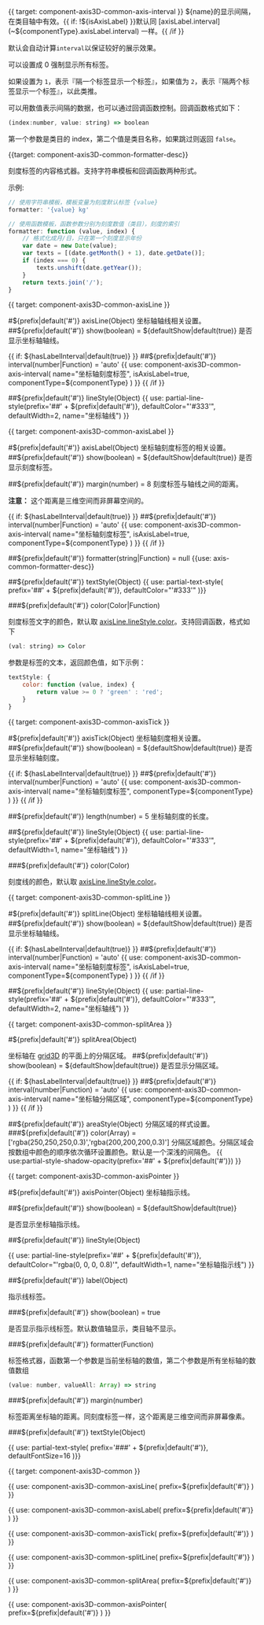 {{ target: component-axis3D-common-axis-interval }}
${name}的显示间隔，在类目轴中有效。{{ if: !${isAxisLabel} }}默认同 [axisLabel.interval](~${componentType}.axisLabel.interval) 一样。{{ /if }}

默认会自动计算`interval`以保证较好的展示效果。

可以设置成 0 强制显示所有标签。

如果设置为 `1`，表示『隔一个标签显示一个标签』，如果值为 `2`，表示『隔两个标签显示一个标签』，以此类推。

可以用数值表示间隔的数据，也可以通过回调函数控制。回调函数格式如下：
```js
(index:number, value: string) => boolean
```
第一个参数是类目的 index，第二个值是类目名称，如果跳过则返回 `false`。



{{target: component-axis3D-common-formatter-desc}}

刻度标签的内容格式器。支持字符串模板和回调函数两种形式。

示例:
```js
// 使用字符串模板，模板变量为刻度默认标签 {value}
formatter: '{value} kg'

// 使用函数模板，函数参数分别为刻度数值（类目），刻度的索引
formatter: function (value, index) {
    // 格式化成月/日，只在第一个刻度显示年份
    var date = new Date(value);
    var texts = [(date.getMonth() + 1), date.getDate()];
    if (index === 0) {
        texts.unshift(date.getYear());
    }
    return texts.join('/');
}
```



{{ target: component-axis3D-common-axisLine }}

#${prefix|default('#')} axisLine(Object)
坐标轴轴线相关设置。
##${prefix|default('#')} show(boolean) = ${defaultShow|default(true)}
是否显示坐标轴轴线。

{{ if: ${hasLabelInterval|default(true)} }}
##${prefix|default('#')} interval(number|Function) = 'auto'
{{ use: component-axis3D-common-axis-interval(
    name="坐标轴刻度标签",
    isAxisLabel=true,
    componentType=${componentType}
) }}
{{ /if }}

##${prefix|default('#')} lineStyle(Object)
{{ use: partial-line-style(prefix='##' + ${prefix|default('#')}, defaultColor="'#333'", defaultWidth=2, name="坐标轴线") }}




{{ target: component-axis3D-common-axisLabel }}

#${prefix|default('#')} axisLabel(Object)
坐标轴刻度标签的相关设置。
##${prefix|default('#')} show(boolean) = ${defaultShow|default(true)}
是否显示刻度标签。

##${prefix|default('#')} margin(number) = 8
刻度标签与轴线之间的距离。

**注意：** 这个距离是三维空间而非屏幕空间的。

{{ if: ${hasLabelInterval|default(true)} }}
##${prefix|default('#')} interval(number|Function) = 'auto'
{{ use: component-axis3D-common-axis-interval(
    name="坐标轴刻度标签",
    isAxisLabel=true,
    componentType=${componentType}
) }}
{{ /if }}

##${prefix|default('#')} formatter(string|Function) = null
{{use: axis-common-formatter-desc}}


##${prefix|default('#')} textStyle(Object)
{{ use: partial-text-style(
    prefix='##' + ${prefix|default('#')},
    defaultColor="'#333'"
)}}
<!-- Overwrite color -->
###${prefix|default('#')} color(Color|Function)

刻度标签文字的颜色，默认取 [axisLine.lineStyle.color](~${componentType}.axisLine.lineStyle.color)。支持回调函数，格式如下

```js
(val: string) => Color
```

参数是标签的文本，返回颜色值，如下示例：

```js
textStyle: {
    color: function (value, index) {
        return value >= 0 ? 'green' : 'red';
    }
}
```


{{ target: component-axis3D-common-axisTick }}

#${prefix|default('#')} axisTick(Object)
坐标轴刻度相关设置。
##${prefix|default('#')} show(boolean) = ${defaultShow|default(true)}
是否显示坐标轴刻度。

{{ if: ${hasLabelInterval|default(true)} }}
##${prefix|default('#')} interval(number|Function) = 'auto'
{{ use: component-axis3D-common-axis-interval(
    name="坐标轴刻度标签",
    componentType=${componentType}
) }}
{{ /if }}

##${prefix|default('#')} length(number) = 5
坐标轴刻度的长度。

##${prefix|default('#')} lineStyle(Object)
{{ use: partial-line-style(prefix='##' + ${prefix|default('#')}, defaultColor="'#333'", defaultWidth=1, name="坐标轴线") }}
<!-- Overwrite color -->
###${prefix|default('#')} color(Color)

刻度线的颜色，默认取 [axisLine.lineStyle.color](~${componentType}.axisLine.lineStyle.color)。



{{ target: component-axis3D-common-splitLine }}

#${prefix|default('#')} splitLine(Object)
坐标轴轴线相关设置。
##${prefix|default('#')} show(boolean) = ${defaultShow|default(true)}
是否显示坐标轴轴线。

{{ if: ${hasLabelInterval|default(true)} }}
##${prefix|default('#')} interval(number|Function) = 'auto'
{{ use: component-axis3D-common-axis-interval(
    name="坐标轴刻度标签",
    isAxisLabel=true,
    componentType=${componentType}
) }}
{{ /if }}

##${prefix|default('#')} lineStyle(Object)
{{ use: partial-line-style(prefix='##' + ${prefix|default('#')}, defaultColor="'#333'", defaultWidth=2, name="坐标轴线") }}



{{ target: component-axis3D-common-splitArea }}

#${prefix|default('#')} splitArea(Object)

坐标轴在 [grid3D](~grid3D) 的平面上的分隔区域。
##${prefix|default('#')} show(boolean) = ${defaultShow|default(true)}
是否显示分隔区域。

{{ if: ${hasLabelInterval|default(true)} }}
##${prefix|default('#')} interval(number|Function) = 'auto'
{{ use: component-axis3D-common-axis-interval(
    name="坐标轴分隔区域",
    componentType=${componentType}
) }}
{{ /if }}

##${prefix|default('#')} areaStyle(Object)
分隔区域的样式设置。
###${prefix|default('#')} color(Array) = ['rgba(250,250,250,0.3)','rgba(200,200,200,0.3)']
分隔区域颜色。分隔区域会按数组中颜色的顺序依次循环设置颜色。默认是一个深浅的间隔色。
{{ use:partial-style-shadow-opacity(prefix='##' + ${prefix|default('#')}) }}




{{ target: component-axis3D-common-axisPointer }}

#${prefix|default('#')} axisPointer(Object)
坐标轴指示线。

##${prefix|default('#')} show(boolean) = ${defaultShow|default(true)}

是否显示坐标轴指示线。

##${prefix|default('#')} lineStyle(Object)

{{ use: partial-line-style(prefix='##' + ${prefix|default('#')}, defaultColor="'rgba(0, 0, 0, 0.8)'", defaultWidth=1, name="坐标轴指示线") }}

##${prefix|default('#')} label(Object)

指示线标签。

###${prefix|default('#')} show(boolean) = true

是否显示指示线标签。默认数值轴显示，类目轴不显示。

###${prefix|default('#')} formatter(Function)

标签格式器，函数第一个参数是当前坐标轴的数值，第二个参数是所有坐标轴的数值数组

```js
(value: number, valueAll: Array) => string
```

###${prefix|default('#')} margin(number)

标签距离坐标轴的距离。同刻度标签一样，这个距离是三维空间而非屏幕像素。

###${prefix|default('#')} textStyle(Object)

{{ use: partial-text-style(
    prefix='###' + ${prefix|default('#')},
    defaultFontSize=16
)}}




{{ target: component-axis3D-common }}

{{ use: component-axis3D-common-axisLine(
    prefix=${prefix|default('#')}
) }}

{{ use: component-axis3D-common-axisLabel(
    prefix=${prefix|default('#')}
) }}

{{ use: component-axis3D-common-axisTick(
    prefix=${prefix|default('#')}
) }}

{{ use: component-axis3D-common-splitLine(
    prefix=${prefix|default('#')}
) }}

{{ use: component-axis3D-common-splitArea(
    prefix=${prefix|default('#')}
) }}

{{ use: component-axis3D-common-axisPointer(
    prefix=${prefix|default('#')}
) }}
